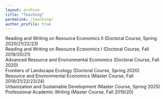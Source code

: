 ```yaml
---
layout: archive
title: "Teaching"
permalink: /teaching/
author_profile: true
---
```


Reading and Writing on Resource Economics II (Doctoral Course, Spring 2020/21/22/23)  
Reading and Writing on Resource Economics I (Doctoral Course, Fall 2019/20/21)  
Advanced Resource and Environmental Economics (Doctoral Course, Fall 2020)  
Frontiers of Landscape Ecology (Doctoral Course, Spring 2020)  
Resource and Environmental Economics (Master Course, Fall 2019/21/22/23/24)  
Urbanization and Sustainable Development (Master Course, Spring 2025)  
Professional Academic Writing (Master Course, Fall 2019/20)  
